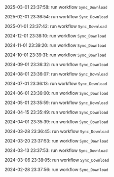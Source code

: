 2025-03-01 23:37:58: run workflow `Sync_Download` 

2025-02-01 23:36:54: run workflow `Sync_Download` 

2025-01-01 23:37:42: run workflow `Sync_Download` 

2024-12-01 23:38:10: run workflow `Sync_Download` 

2024-11-01 23:39:20: run workflow `Sync_Download` 

2024-10-01 23:39:31: run workflow `Sync_Download` 

2024-09-01 23:36:32: run workflow `Sync_Download` 

2024-08-01 23:36:07: run workflow `Sync_Download` 

2024-07-01 23:36:13: run workflow `Sync_Download` 

2024-06-01 23:36:00: run workflow `Sync_Download` 

2024-05-01 23:35:59: run workflow `Sync_Download` 

2024-04-15 23:35:49: run workflow `Sync_Download` 

2024-04-01 23:35:39: run workflow `Sync_Download` 

2024-03-28 23:36:45: run workflow `Sync_Download` 

2024-03-20 23:37:53: run workflow `Sync_Download` 

2024-03-13 23:37:53: run workflow `Sync_Download` 

2024-03-06 23:38:05: run workflow `Sync_Download` 

2024-02-28 23:37:56: run workflow `Sync_Download` 


